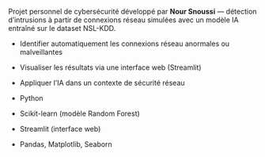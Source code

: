 Projet personnel de cybersécurité développé par **Nour Snoussi** — détection d’intrusions à partir de connexions réseau simulées avec un modèle IA entraîné sur le dataset NSL-KDD.

- Identifier automatiquement les connexions réseau anormales ou malveillantes
- Visualiser les résultats via une interface web (Streamlit)
- Appliquer l’IA dans un contexte de sécurité réseau

- Python
- Scikit-learn (modèle Random Forest)
- Streamlit (interface web)
- Pandas, Matplotlib, Seaborn

